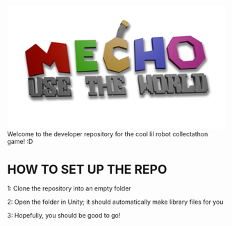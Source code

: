![Logo](MechoLogo.png)
Welcome to the developer repository for the cool lil robot collectathon game! :D

# HOW TO SET UP THE REPO
1: Clone the repository into an empty folder

2: Open the folder in Unity; it should automatically make library files for you

3: Hopefully, you should be good to go!
